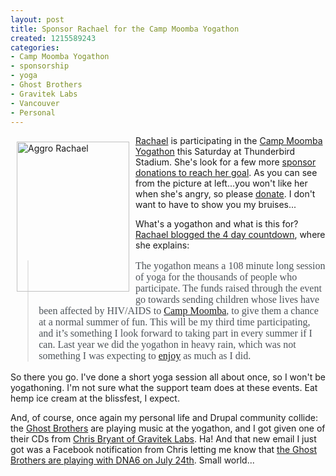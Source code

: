 ```yaml
--- 
layout: post
title: Sponsor Rachael for the Camp Moomba Yogathon
created: 1215589243
categories: 
- Camp Moomba Yogathon
- sponsorship
- yoga
- Ghost Brothers
- Gravitek Labs
- Vancouver
- Personal
---
```

<a href="http://www.flickr.com/photos/boris/2626394148/" title="Aggro Rachael by bmann, on Flickr"><img src="http://farm4.static.flickr.com/3130/2626394148_18e2dfed28_m.jpg" border="0" alt="Aggro Rachael" width="180" height="240" align="left" hspace="10" vspace="10" /></a>  <p><a href="http://rachaelashe.com" title="Vancouver artist, photographer, Rachael Ashe">Rachael</a> is participating in the <a href="ttp://www.campmoombayogathon.com/">Camp Moomba Yogathon</a> this Saturday at Thunderbird Stadium. She&#39;s look for a few more <a href="http://www.gifttool.com/athon/MyFundraisingPage?ID=1237&amp;AID=230&amp;PID=36764">sponsor donations to reach her goal</a>. As you can see from the picture at left...you won&#39;t like her when she&#39;s angry, so please <a href="http://www.gifttool.com/athon/MyFundraisingPage?ID=1237&amp;AID=230&amp;PID=36764">donate</a>. I don&#39;t want to have to show you my bruises...</p>

<p>What&#39;s a yogathon and what is this for? <a href="http://rachaelashe.com/2008/07/08/vancouver-yogathon-four-days-to-go/">Rachael blogged the 4 day countdown</a>, where she explains:</p>  <blockquote style="color: #4d5359; font-family: 'Trebuchet MS'; font-size: 16px">The yogathon means a 108 minute long session of yoga for the thousands of people who participate. The funds raised through the event go towards sending children whose lives have been affected by HIV/AIDS to <a href="http://www.campmoomba.com/">Camp Moomba</a>, to give them a chance at a normal summer of fun. This will be my third time participating, and it’s something I look forward to taking part in every summer if I can. Last year we did the yogathon in heavy rain, which was not something I was expecting to <a  href="http://www.flickr.com/photos/goddess_spiral/870543850/">enjoy</a> as much as I did.
</blockquote>

<p>So there you go. I've done a short yoga session all about once, so I won't be yogathoning. I'm not sure what the support team does at these events. Eat hemp ice cream at the blissfest, I expect.</p>

<p>And, of course, once again my personal life and Drupal community collide: the <a href="http://www.ghostbrothers.com">Ghost Brothers</a> are playing music at the yogathon, and I got given one of their CDs from <a href="http://graviteklabs.com/">Chris Bryant of Gravitek Labs</a>. Ha! And that new email I just got was a Facebook notification from Chris letting me know that <a href="http://www.facebook.com/n/?event.php&amp;eid=18363247479">the Ghost Brothers are playing with DNA6 on July 24th</a>. Small world...</p>
<!--break-->
